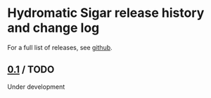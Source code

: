 <!--
{% comment %}
Licensed to Julian Hyde under one or more contributor license
agreements.  See the NOTICE file distributed with this work
for additional information regarding copyright ownership.
Julian Hyde licenses this file to you under the Apache
License, Version 2.0 (the "License"); you may not use this
file except in compliance with the License.  You may obtain a
copy of the License at

http://www.apache.org/licenses/LICENSE-2.0

Unless required by applicable law or agreed to in writing,
software distributed under the License is distributed on an
"AS IS" BASIS, WITHOUT WARRANTIES OR CONDITIONS OF ANY KIND,
either express or implied.  See the License for the specific
language governing permissions and limitations under the
License.
{% endcomment %}
-->
# Hydromatic Sigar release history and change log

For a full list of releases, see
<a href="https://github.com/julianhyde/hydromatic-sigar/releases">github</a>.

## <a href="https://github.com/julianhyde/hydromatic-sigar/releases/tag/hydromatic-sigar-0.1">0.1</a> / TODO

Under development
